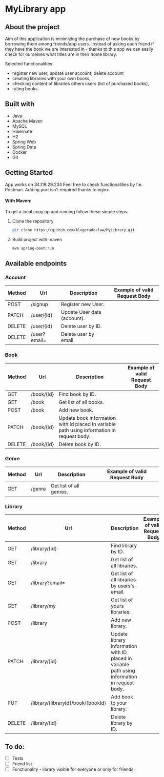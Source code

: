 # MyLibrary app

## About the project

Aim of this application is minimizing the purchase of new books by borrowing them among friends/app users.
Instead of asking each friend if they have the book we are interested in - thanks to this app we can easily check for ourselves what titles are in their home library.

Selected functionalities:
* register new user, update user account, delete account
* creating libraries with your own books, 
* checking content of libraries  others users (list of purchased books),
* rating books.

## Built with
* Java
* Apache Maven
* MySQL
* Hibernate
* H2
* Spring Web
* Spring Data
* Docker
* Git

## Getting Started
App works on 34.118.29.234
Feel free to check functionalities by f.e. Postman. Adding port isn't required thanks to nginx.

#### With Maven:
To get a local copy up and running follow these simple steps.

1. Clone the repository
   ```sh
   git clone https://github.com/klugeradoslaw/MyLibrary.git
   ```
2. Build project with maven
   ```sh
   mvn spring-boot:run
   ```

## Available endpoints

### Account
| Method | Url            | Description                                                           | Example of valid Request Body     |
|--------|----------------|-----------------------------------------------------------------------|-----------------------------------|
| POST   | /signup        | Register new User.                                                                           |            |
| PATCH  | /user/{id}     | Update User data (account).                                                                  |            |
| DELETE | /user/{id}     | Delete user by ID.                                                                           |            |
| DELETE | /user?email=   | Delete user by email.                                                                        |            | 

### Book
| Method | Url            | Description                                                           | Example of valid Request Body     |
|--------|----------------|-----------------------------------------------------------------------|-----------------------------------|
| GET    | /book/{id}     | Find book by ID.                                                                             |            |
| GET    | /book          | Get list of all books.                                                                       |            |
| POST   | /book          | Add new book.                                                                                |            |
| PATCH  | /book/{id}     | Update book information with id placed in variable path using information in request body.   |            | 
| DELETE | /book/{id}     | Delete book by ID.                                                                           |            | 

### Genre
| Method | Url            | Description                                                           | Example of valid Request Body     |
|--------|----------------|-----------------------------------------------------------------------|-----------------------------------|
| GET    | /genre         | Get list of all genres.                                                                      |            |

### Library
| Method | Url            | Description                                                           | Example of valid Request Body     |
|--------|----------------|-----------------------------------------------------------------------|-----------------------------------|
| GET    | /library/{id}  | Find library by ID.                                                                          |            |
| GET    | /library       | Get list of all libraries.                                                                   |            |
| GET    | /library?email=| Get list of all libraries by users's email.                                                  |            |
| GET    | /library/my    | Get list of yours libraries.                                                                 |            |
| POST   | /library       | Add new library.                                                                             |            |
| PATCH  | /library/{id}  | Update library information with ID placed in variable path using information in request body.|            | 
| PUT    | /library/{libraryId}/book/{bookId}| Add book to your library.                                                 |            |
| DELETE | /library/{id}  | Delete library by ID.                                                                        |            |  

## To do:

- [ ] Tests
- [ ] Friend list
- [ ] Functionality - library visible for everyone or only for friends
